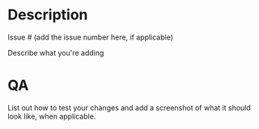 # Description

Issue # (add the issue number here, if applicable)

Describe what you're adding

# QA

List out how to test your changes and add a screenshot of what it should look like, when applicable.

